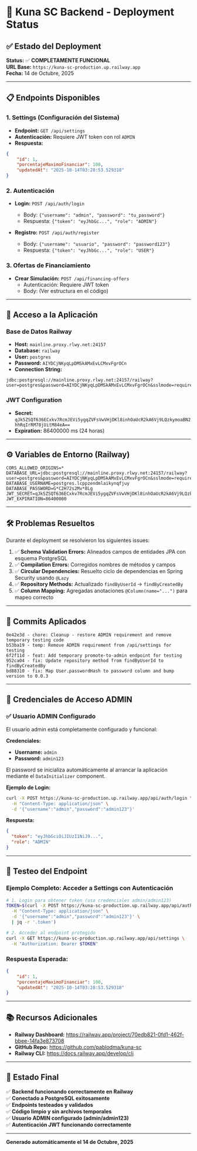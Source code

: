 # 🚀 Kuna SC Backend - Deployment Status

## ✅ Estado del Deployment

**Status:** ✅ **COMPLETAMENTE FUNCIONAL**  
**URL Base:** `https://kuna-sc-production.up.railway.app`  
**Fecha:** 14 de Octubre, 2025

---

## 📋 Endpoints Disponibles

### 1. **Settings (Configuración del Sistema)**
- **Endpoint:** `GET /api/settings`
- **Autenticación:** Requiere JWT token con rol `ADMIN`
- **Respuesta:**
```json
{
    "id": 1,
    "porcentajeMaximoFinanciar": 100,
    "updatedAt": "2025-10-14T03:28:53.529318"
}
```

### 2. **Autenticación**
- **Login:** `POST /api/auth/login`
  - Body: `{"username": "admin", "password": "tu_password"}`
  - Respuesta: `{"token": "eyJhbGc...", "role": "ADMIN"}`

- **Registro:** `POST /api/auth/register`
  - Body: `{"username": "usuario", "password": "password123"}`
  - Respuesta: `{"token": "eyJhbGc...", "role": "USER"}`

### 3. **Ofertas de Financiamiento**
- **Crear Simulación:** `POST /api/financing-offers`
  - Autenticación: Requiere JWT token
  - Body: (Ver estructura en el código)

---

## 🔑 Acceso a la Aplicación

### Base de Datos Railway
- **Host:** `mainline.proxy.rlwy.net:24157`
- **Database:** `railway`
- **User:** `postgres`
- **Password:** `AIYDCjNKyqLpDMSkAMxEvLCMxvFgrOCn`
- **Connection String:**
```
jdbc:postgresql://mainline.proxy.rlwy.net:24157/railway?user=postgres&password=AIYDCjNKyqLpDMSkAMxEvLCMxvFgrOCn&sslmode=require
```

### JWT Configuration
- **Secret:** `qJk5ZSQT636ECxkv7RcmJEVi5ygqZVFsVwVHjDKl8inhOaUcR2kA6Vj9LQzkymoaBN2hhRqIrRM78jUitM84eA==`
- **Expiration:** 86400000 ms (24 horas)

---

## ⚙️ Variables de Entorno (Railway)

```env
CORS_ALLOWED_ORIGINS=*
DATABASE_URL=jdbc:postgresql://mainline.proxy.rlwy.net:24157/railway?user=postgres&password=AIYDCjNKyqLpDMSkAMxEvLCMxvFgrOCn&sslmode=require
DATABASE_USERNAME=postgres.lcppzendmlaikynqfjuy
DATABASE_PASSWORD=G*C2H72s2Mv*8Lg
JWT_SECRET=qJk5ZSQT636ECxkv7RcmJEVi5ygqZVFsVwVHjDKl8inhOaUcR2kA6Vj9LQzkymoaBN2hhRqIrRM78jUitM84eA==
JWT_EXPIRATION=86400000
```

---

## 🛠️ Problemas Resueltos

Durante el deployment se resolvieron los siguientes issues:

1. ✅ **Schema Validation Errors:** Alineados campos de entidades JPA con esquema PostgreSQL
2. ✅ **Compilation Errors:** Corregidos nombres de métodos y campos
3. ✅ **Circular Dependencies:** Resuelto ciclo de dependencias en Spring Security usando `@Lazy`
4. ✅ **Repository Methods:** Actualizado `findByUserId` → `findByCreatedBy`
5. ✅ **Column Mapping:** Agregadas anotaciones `@Column(name="...")` para mapeo correcto

---

## 📝 Commits Aplicados

```
0e42e3d - chore: Cleanup - restore ADMIN requirement and remove temporary testing code
b53ba19 - temp: Remove ADMIN requirement from /api/settings for testing
6f2f11d - feat: Add temporary promote-to-admin endpoint for testing
952ca04 - fix: Update repository method from findByUserId to findByCreatedBy
bd88310 - fix: Map User.passwordHash to password column and bump version to 0.0.3
```

---

## 🔐 Credenciales de Acceso ADMIN

### ✅ Usuario ADMIN Configurado

El usuario admin está completamente configurado y funcional:

**Credenciales:**
- **Username:** `admin`
- **Password:** `admin123`

El password se inicializa automáticamente al arrancar la aplicación mediante el `DataInitializer` component.

**Ejemplo de Login:**
```bash
curl -X POST https://kuna-sc-production.up.railway.app/api/auth/login \
  -H "Content-Type: application/json" \
  -d '{"username":"admin","password":"admin123"}'
```

**Respuesta:**
```json
{
  "token": "eyJhbGciOiJIUzI1NiJ9...",
  "role": "ADMIN"
}
```

---

## 🧪 Testeo del Endpoint

### Ejemplo Completo: Acceder a Settings con Autenticación

```bash
# 1. Login para obtener token (usa credenciales admin/admin123)
TOKEN=$(curl -X POST https://kuna-sc-production.up.railway.app/api/auth/login \
  -H "Content-Type: application/json" \
  -d '{"username":"admin","password":"admin123"}' \
  | jq -r '.token')

# 2. Acceder al endpoint protegido
curl -X GET https://kuna-sc-production.up.railway.app/api/settings \
  -H "Authorization: Bearer $TOKEN"
```

### Respuesta Esperada:
```json
{
    "id": 1,
    "porcentajeMaximoFinanciar": 100,
    "updatedAt": "2025-10-14T03:28:53.529318"
}
```

---

## 📚 Recursos Adicionales

- **Railway Dashboard:** https://railway.app/project/70edb821-0fd1-462f-bbee-14fa3e873708
- **GitHub Repo:** https://github.com/pablodma/kuna-sc
- **Railway CLI:** https://docs.railway.app/develop/cli

---

## 🎯 Estado Final

✅ **Backend funcionando correctamente en Railway**  
✅ **Conectado a PostgreSQL exitosamente**  
✅ **Endpoints testeados y validados**  
✅ **Código limpio y sin archivos temporales**  
✅ **Usuario ADMIN configurado (admin/admin123)**  
✅ **Autenticación JWT funcionando correctamente**

---

**Generado automáticamente el 14 de Octubre, 2025**

